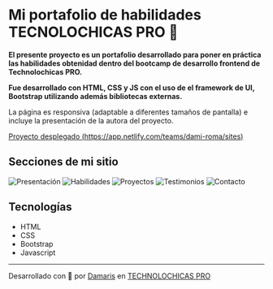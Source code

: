 # Mi portafolio de habilidades TECNOLOCHICAS PRO 💜

**El presente proyecto es un portafolio desarrollado para poner en práctica las habilidades obtenidad dentro del bootcamp de desarrollo frontend de Technolochicas PRO.**

**Fue desarrollado con HTML, CSS y JS con el uso de el framework de UI, Bootstrap utilizando además bibliotecas externas.**

La página es responsiva (adaptable a diferentes tamaños de pantalla) e incluye la presentación de la autora del proyecto.

[Proyecto desplegado (https://app.netlify.com/teams/dami-roma/sites)](https://app.netlify.com/teams/dami-roma/sites)

## Secciones de mi sitio

![Presentación](assets/readme/1.png)
![Habilidades](assets/readme/2.png)
![Proyectos](assets/readme/3.png)
![Testimonios](assets/readme/4.png)
![Contacto](assets/readme/5.png)

## Tecnologías

* HTML
* CSS
* Bootstrap
* Javascript

---

Desarrollado con  💜 por [Damaris](http:) en [TECHNOLOCHICAS PRO](https://tecnolochicas.mx/)
